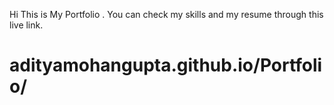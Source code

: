 Hi This is My Portfolio .
You can check my skills and my resume through this live link.

# adityamohangupta.github.io/Portfolio/
